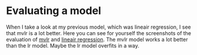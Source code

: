 # Evaluating a model

When I take a look at my previous model, which was lineair regression, I see that mvlr is a lot better. Here you can see for yourself the screenshots of the evaluation of [mvlr](https://github.com/Laurinevdstolpe/minor-data-science/blob/main/predictive%20analytics/2021-01-12%20(5).png) and [lineair regression](https://github.com/Laurinevdstolpe/minor-data-science/blob/main/predictive%20analytics/2021-01-12%20(6).png). The mvlr model works a lot better than the lr model. Maybe the lr model overfits in a way.


